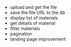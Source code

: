 - upload and get the file
- save the file URL to the db
- display list of materials
- get details of material
- filter materials
- pagination
- landing page improvement
